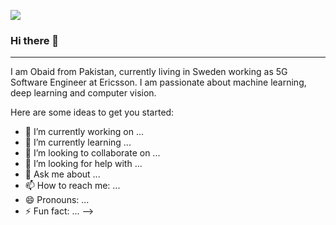 ![](https://i.imgur.com/hmZXP5Q.png)

### Hi there 👋
---
I am Obaid from Pakistan, currently living in Sweden working as 5G Software Engineer at Ericsson. I am passionate about machine learning, deep learning and computer vision. 

Here are some ideas to get you started:

- 🔭 I’m currently working on ...
- 🌱 I’m currently learning ...
- 👯 I’m looking to collaborate on ...
- 🤔 I’m looking for help with ...
- 💬 Ask me about ...
- 📫 How to reach me: ...
- 😄 Pronouns: ...
- ⚡ Fun fact: ...
-->

